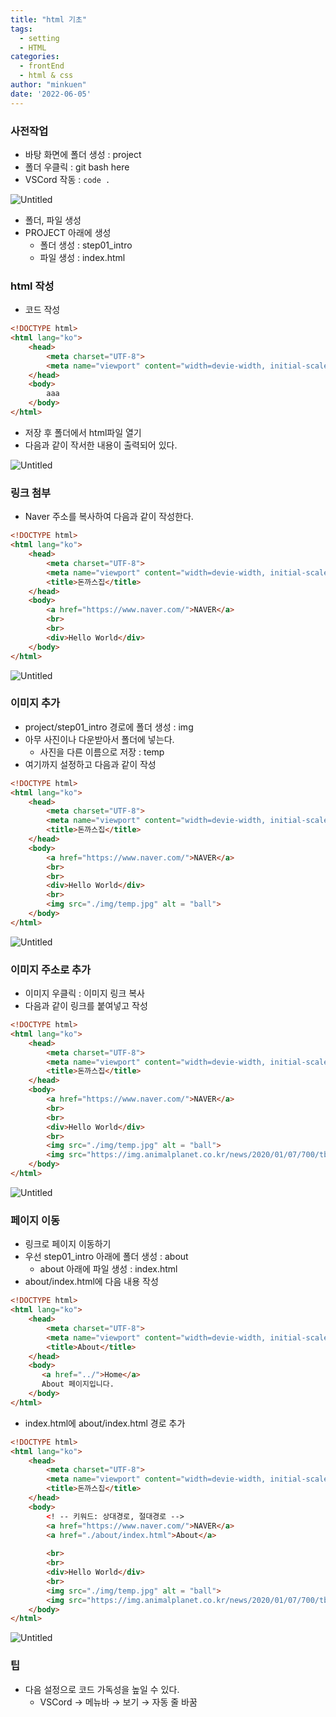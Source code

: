 ```yaml
---
title: "html 기초"
tags:
  - setting
  - HTML
categories:
  - frontEnd 
  - html & css
author: "minkuen"
date: '2022-06-05'
---
```




### 사전작업

- 바탕 화면에 폴더 생성 : project
- 폴더 우클릭 : git bash here
- VSCord 작동 : `code .`

![Untitled](/images/html_start/Untitled.png)

- 폴더, 파일 생성
- PROJECT 아래에 생성
    - 폴더 생성 : step01_intro
    - 파일 생성 : index.html

### html 작성

- 코드 작성

```html
<!DOCTYPE html>
<html lang="ko">
    <head>
        <meta charset="UTF-8">
        <meta name="viewport" content="width=devie-width, initial-scale=1.0">
    </head>
    <body>
        aaa
    </body>
</html>
```

- 저장 후 폴더에서  html파일 열기
- 다음과 같이 작서한 내용이 출력되어 있다.

![Untitled](/images/html_start/Untitled%201.png)

### 링크 첨부

- Naver 주소를 복사하여 다음과 같이 작성한다.

```html
<!DOCTYPE html>
<html lang="ko">
    <head>
        <meta charset="UTF-8">
        <meta name="viewport" content="width=devie-width, initial-scale=1.0">
        <title>돈까스집</title>
    </head>
    <body>
        <a href="https://www.naver.com/">NAVER</a>
        <br>
        <br>
        <div>Hello World</div>
    </body>
</html>
```

![Untitled](/images/html_start/Untitled%202.png)

### 이미지 추가

- project/step01_intro 경로에 폴더 생성 : img
- 아무 사진이나 다운받아서 폴더에 넣는다.
    - 사진을 다른 이름으로 저장 : temp
- 여기까지 설정하고 다음과 같이 작성

```html
<!DOCTYPE html>
<html lang="ko">
    <head>
        <meta charset="UTF-8">
        <meta name="viewport" content="width=devie-width, initial-scale=1.0">
        <title>돈까스집</title>
    </head>
    <body>
        <a href="https://www.naver.com/">NAVER</a>
        <br>
        <br>
        <div>Hello World</div>
        <br>
        <img src="./img/temp.jpg" alt = "ball">
    </body>
</html>
```

![Untitled](/images/html_start/Untitled%203.png)

### 이미지 주소로 추가

- 이미지 우클릭 : 이미지 링크 복사
- 다음과 같이 링크를 붙여넣고 작성

```html
<!DOCTYPE html>
<html lang="ko">
    <head>
        <meta charset="UTF-8">
        <meta name="viewport" content="width=devie-width, initial-scale=1.0">
        <title>돈까스집</title>
    </head>
    <body>
        <a href="https://www.naver.com/">NAVER</a>
        <br>
        <br>
        <div>Hello World</div>
        <br>
        <img src="./img/temp.jpg" alt = "ball">
        <img src="https://img.animalplanet.co.kr/news/2020/01/07/700/tbg4j63622z4545z51af.jpg" alt = "fox">
    </body>
</html>
```

![Untitled](/images/html_start/Untitled%204.png)

### 페이지 이동

- 링크로 페이지 이동하기
- 우선 step01_intro 아래에 폴더 생성 : about
    - about 아래에 파일 생성 : index.html
- about/index.html에 다음 내용 작성

```html
<!DOCTYPE html>
<html lang="ko">
    <head>
        <meta charset="UTF-8">
        <meta name="viewport" content="width=devie-width, initial-scale=1.0">
        <title>About</title>
    </head>
    <body>
       <a href="../">Home</a>
       About 페이지입니다.
    </body>
</html>
```

- index.html에 about/index.html 경로 추가

```html
<!DOCTYPE html>
<html lang="ko">
    <head>
        <meta charset="UTF-8">
        <meta name="viewport" content="width=devie-width, initial-scale=1.0">
        <title>돈까스집</title>
    </head>
    <body>
        <! -- 키워드: 상대경로, 절대경로 -->
        <a href="https://www.naver.com/">NAVER</a>
        <a href="./about/index.html">About</a>
        
        <br>
        <br>
        <div>Hello World</div>
        <br>
        <img src="./img/temp.jpg" alt = "ball">
        <img src="https://img.animalplanet.co.kr/news/2020/01/07/700/tbg4j63622z4545z51af.jpg" alt = "fox">
    </body>
</html>
```

![Untitled](/images/html_start/Untitled%205.png)

### 팁

- 다음 설정으로 코드 가독성을 높일 수 있다.
    - VSCord → 메뉴바 → 보기 → 자동 줄 바꿈